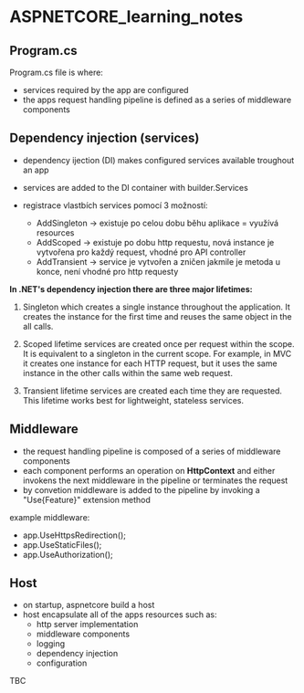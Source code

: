 # ASPNETCORE_learning_notes

<h2>Program.cs</h2>

Program.cs file is where:
- services required by the app are configured
- the apps request handling pipeline is defined as a series of middleware components

<h2>Dependency injection (services) </h2>

- dependency ijection (DI) makes configured services available troughout an app
- services are added to the DI container with builder.Services

- registrace vlastbích services pomocí 3 možností:

  - AddSingleton -> existuje po celou dobu běhu aplikace = využívá resources
  - AddScoped    -> existuje po dobu http requestu, nová instance je vytvořena pro každý request, vhodné pro API controller
  - AddTransient -> service je vytvořen a zničen jakmile je metoda u konce, není vhodné pro http requesty

<b>In .NET's dependency injection there are three major lifetimes:</b>
  
1. Singleton which creates a single instance throughout the application. It creates the instance for the first time and reuses the same object in the all calls.

2. Scoped lifetime services are created once per request within the scope. It is equivalent to a singleton in the current scope. For example, in MVC it creates one instance for each HTTP request, but it uses the same instance in the other calls within the same web request.

3. Transient lifetime services are created each time they are requested. This lifetime works best for lightweight, stateless services.

<h2>Middleware</h2>

- the request handling pipeline is composed of a series of middleware components
- each component performs an operation on <b>HttpContext</b> and either invokens the next middleware in the pipeline or terminates the request
- by convetion middleware is added to the pipeline by invoking a "Use{Feature}" extension method

example middleware:

- app.UseHttpsRedirection();
- app.UseStaticFiles();
- app.UseAuthorization();

<h2>Host</h2>

- on startup, aspnetcore build a host
- host encapsulate all of the apps resources such as:
  - http server implementation
  - middleware components
  - logging
  - dependency injection
  - configuration
  
TBC
